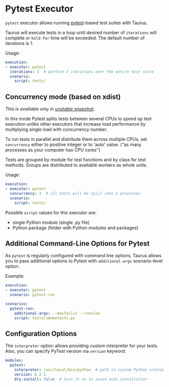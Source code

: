 # Pytest Executor

`pytest` executor allows running [pytest](https://docs.pytest.org/en/latest/)-based test suites with Taurus.

Taurus will execute tests in a loop until desired number of `iterations` will complete or `hold-for` time
will be exceeded. The default number of iterations is 1.

Usage:
```yaml
execution:
- executor: pytest
  iterations: 3  # perform 3 iterations over the entire test suite
  scenario:
    script: tests/
```

## Concurrency mode (based on xdist)
_This is available only in [unstable snapshot](https://gettaurus.org/install/Installation/#Latest-Unstable-Snapshot)._

In this mode Pytest splits tests between several CPUs to speed up test execution unlike other executors
that increase load performance by multiplying single load with concurrency number.

To run tests in parallel and distribute them across multiple CPUs, set `concurrency` either to positive integer or to 
'auto' value. ("as many processes as your computer has CPU cores")

Tests are grouped by module for test functions and by class for test methods.
Groups are distributed to available workers as whole units.

Usage:
```yaml
execution:
- executor: pytest
  concurrency: 2  # all tests will be split into 2 processes
  scenario:
    script: tests/
```

Possible `script` values for this executor are:
- single Python module (single .py file)
- Python package (folder with Python modules and packages)

## Additional Command-Line Options for Pytest

As `pytest` is regularly configured with command line options, Taurus allows you to pass additional
options to Pytest with `additional-args` scenario-level option.

Example:
```yaml
execution:
- executor: pytest
  scenario: pytest-run

scenarios:
  pytest-run:
    additional-args: --maxfail=1 --runslow
    script: tests/smoketests.py
```

## Configuration Options

The `interpreter` option allows providing custom interpreter for your tests. 
Also, you can specify PyTest version via `version` keyword:

```yaml
modules:
  pytest:
    interpreter: /usr/local/bin/python  # path to custom Python interpreter
    version: 6.2.1
    dry-install: false  # turn it on to avoid auto installation 
```
